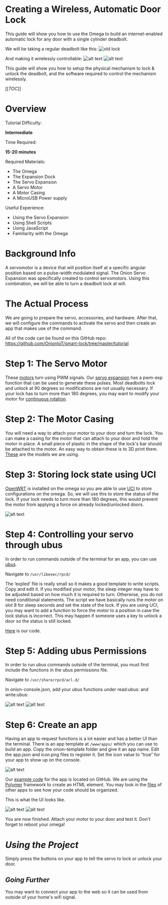 
# Creating a Wireless, Automatic Door Lock

This guide will show you how to use the Omega to build an internet-enabled automatic lock for any door with a single cylinder deadbolt. 

We will be taking a regular deadbolt like this:
![old lock](http://i.imgur.com/t8WYeFG.jpg "old")

And making it wirelessly controllable:
![alt text](http://i.imgur.com/jUdyXu0.jpg "Setup")
![alt text](http://i.imgur.com/8REyJEO.jpg "Setup")

This guide will show you how to setup the physical mechanism to lock & unlock the deadbolt, and the software required to control the mechanism wirelessly.


[[_TOC_]]

[//]: # (Overview)

# Overview

Tutorial Difficulty:

**Intermediate**

Time Required:

**15-20 minutes**

Required Materials:
* The Omega
* The Expansion Dock
* The Servo Expansion
* A Servo Motor
* A Motor Casing
* A MicroUSB Power supply

Useful Experience:
* Using the Servo Expansion
* Using Shell Scripts
* Using JavaScript
* Familiarity with the Omega



# Background Info
A servomotor is a device that will position itself at a specific angular position based on a pulse-width modulated signal. The Onion Servo Expansion was specifically created to control servomotors. Using this combination, we will be able to turn a deadbolt lock at will.



[//]: # (The Actual Process)

# The Actual Process

We are going to prepare the servo, accessories, and hardware. After that, we will configure the commands to activate the servo and then create an app that makes use of the command.

All of the code can be found on this GitHub repo:
https://github.com/OnionIoT/smart-lock/tree/master/tutorial

[//]: # (The Servo Motor)

# Step 1: The Servo Motor

These [motors] turn using PWM signals. Our [servo expansion] has a pwm-exp function that can be used to generate these pulses. Most deadbolts lock and unlock at 90 degrees so modifications are not usually necessary. If your lock has to turn more than 180 degrees, you may want to modify your motor for [continuous rotation].

[//]: # (The Motor Casing)

# Step 2: The Motor Casing

You will need a way to attach your motor to your door and turn the lock. You can make a casing for the motor that can attach to your door and hold the motor in place. A small piece of plastic in the shape of the lock's bar should be attached to the motor. An easy way to obtain these is to 3D print them. [These] are the models we are using.

[//]: # (Storing lock state using UCI)

# Step 3: Storing lock state using UCI

[OpenWRT] is installed on the omega so you are able to use [UCI] to store configurations on the omega. So, we will use this to store the status of the lock. If your lock needs to turn more than 180 degrees, this would prevent the motor from applying a force on already locked/unlocked doors.

![alt text](http://i.imgur.com/OYBcm5d.jpg "UCI")

[//]: # (Controlling your servo through ubus)

# Step 4: Controlling your servo through ubus

In order to run commands outside of the terminal for an app, you can use [ubus].

Navigate to `/usr/libexec/rpcd/`

The ‘expled’ file is really small so it makes a good template to write scripts. Copy and edit it.
If you modified your motor, the sleep integer may have to be adjusted based on how much it is required to turn. Otherwise, you do not need conditional statements. The script we have basically runs the motor on slot 8 for sleep seconds and set the state of the lock. If you are using UCI, you may want to add a function to force the motor to a position in case the lock status is incorrect. This may happen if someone uses a key to unlock a door so the status is still locked.

[Here] is our code.

[//]: # (Adding ubus Permissions)

# Step 5: Adding ubus Permissions

In order to run ubus commands outside of the terminal, you must first include the functions in the ubus permissions file.

Navigate to `/usr/share/rpcd/acl.d/`

In onion-console.json, add your ubus functions under read:ubus: and write:ubus:

![alt text](http://i.imgur.com/mEznFQo.jpg "read")
![alt text](http://i.imgur.com/v1FaXpz.jpg "write")

[//]: # (Creating an App)

# Step 6: Create an app

Having an app to request functions is a lot easier and has a better UI than the terminal. There is an app template at `/www/apps/` which you can use to build an app. Copy the onion-template folder and give it an app name. Edit the app.json and icon.png files to register it. Set the icon value to “true” for your app to show up on the console.

![alt text](http://i.imgur.com/WssGFaL.jpg "template")

Our [example code] for the app is located on GitHub. We are using the [Polymer] framework to create an HTML element. You may look in the [files] of other apps to see how your code should be organized.

This is what the UI looks like.

![alt text](http://i.imgur.com/8VARP3n.jpg "tab 1")
![alt text](http://i.imgur.com/Rdkbnv9.jpg "tab 2")

You are now finished. Attach your motor to your door and test it. Don't forget to reboot your omega!



[//]: # (Using the Project)

# *Using the Project*

Simply press the buttons on your app to tell the servo to lock or unlock your door.

## *Going Further*

You may want to connect your app to the web so it can be used from outside of your home's wifi signal.

   [motors]: <http://www.jameco.com/jameco/workshop/howitworks/how-servo-motors-work.html>
   [servo expansion]: <https://wiki.onion.io/Tutorials/Expansions/Using-the-Servo-Expansion>
   [continuous rotation]: <https://www.flickr.com/photos/randomskk/2569969633/in/photostream/>
   [OpenWRT]: <https://wiki.openwrt.org/>
   [UCI]: <https://wiki.openwrt.org/doc/uci>
   [ubus]: <https://wiki.openwrt.org/doc/techref/ubus>
   [Polymer]: <https://www.polymer-project.org/1.0/docs/start/getting-the-code.html>
   [files]: <https://github.com/OnionIoT/Onion-Console/tree/master/www/apps>
   [Here]: <https://github.com/OnionIoT/smart-lock/blob/master/tutorial/rpcd/onion-lock>
   [example code]: <https://github.com/OnionIoT/smart-lock/blob/master/tutorial/onion-lock>
   [These]: <https://github.com/OnionIoT/smart-lock/tree/master/tutorial/models>
